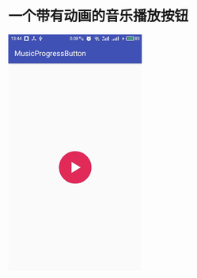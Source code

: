 一个带有动画的音乐播放按钮
======================
![](https://github.com/fan764093434/MusicProgressButton/blob/master/screenshot/example.gif)


